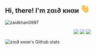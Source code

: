 ## Hi, there! I'm zαι∂ κнαи  <img src="https://github.com/zaidkhan0997/zaidkhan0997/blob/main/Hi.gif" width="30px">

<img src="https://komarev.com/ghpvc/?username=zaidkhan0997&style=flat-square" alt="zaidkhan0997" /><br>

<p align="center">
<a href="https://github.com/zaidkhan0997"> <img src="https://img.shields.io/badge/-Github-000?style=flat&logo=Github&logoColor=white" /></a>
<a href="https://www.instagram.com/zaidkhan0997"> <img src="https://img.shields.io/badge/-Instagram-c13584?style=flat&labelColor=c13584&logo=instagram&logoColor=white" /></a>
<a href="mailto:kzaid0997@gmail.com"> <img src="https://img.shields.io/badge/-Gmail-c14438?style=flat&logo=Gmail&logoColor=white" /></p></a>

![zαι∂ κнαи's Github stats](https://github-readme-stats.vercel.app/api?username=zaidkhan0997&show_icons=true&theme=chartreuse-dark&hide_border=true)
